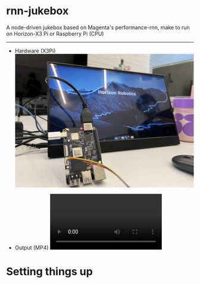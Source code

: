 # rnn-jukebox
A node-driven jukebox based on Magenta's performance-rnn, make to run on Horizon-X3 Pi or Raspberry Pi (CPU)

---

- Hardware (X3Pi)
![](./imgs/photo.jpg)

- Output (MP4)
![](./imgs/output.mp4)

# Setting things up

